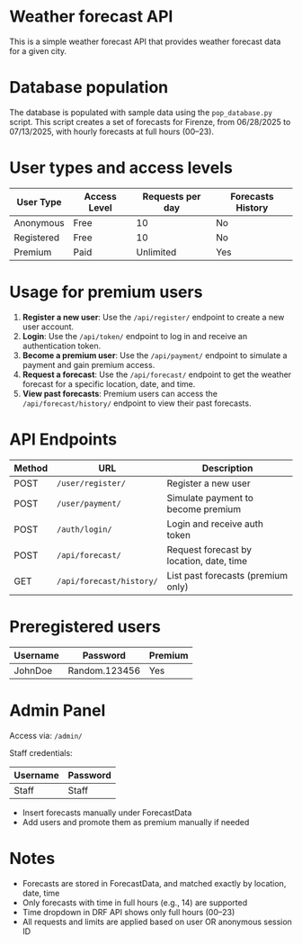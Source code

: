 Weather forecast API
========================
This is a simple weather forecast API that provides weather forecast data for a given city.

Database population
========================
The database is populated with sample data using the `pop_database.py` script. This script creates a set of forecasts for Firenze, from 06/28/2025 to 07/13/2025, with hourly forecasts at full hours (00–23).

User types and access levels
========================
| User Type  | Access Level | Requests per day | Forecasts History |
|------------|--------------|------------------|-------------------|
| Anonymous  | Free         | 10               | No                |
| Registered | Free         | 10               | No                |
| Premium    | Paid         | Unlimited        | Yes               |

Usage for premium users
========================
1. **Register a new user**: Use the `/api/register/` endpoint to create a new user account.
2. **Login**: Use the `/api/token/` endpoint to log in and receive an authentication token.
3. **Become a premium user**: Use the `/api/payment/` endpoint to simulate a payment and gain premium access.
4. **Request a forecast**: Use the `/api/forecast/` endpoint to get the weather forecast for a specific location, date, and time.
5. **View past forecasts**: Premium users can access the `/api/forecast/history/` endpoint to view their past forecasts.

API Endpoints
========================

| Method | URL                      | Description                              |
|--------|--------------------------|------------------------------------------|
| POST   | `/user/register/`        | Register a new user                      |
| POST   | `/user/payment/`         | Simulate payment to become premium       |
| POST   | `/auth/login/`           | Login and receive auth token             |
| POST   | `/api/forecast/`         | Request forecast by location, date, time |
| GET    | `/api/forecast/history/` | List past forecasts (premium only)       |


Preregistered users
========================
| Username | Password      | Premium |
|----------|---------------|---------|
| JohnDoe  | Random.123456 | Yes     |

Admin Panel
========================
Access via: `/admin/`

Staff credentials:

| Username | Password      |
|----------|---------------|
| Staff    | Staff         |

- Insert forecasts manually under ForecastData
- Add users and promote them as premium manually if needed

Notes
========================

- Forecasts are stored in ForecastData, and matched exactly by location, date, time
- Only forecasts with time in full hours (e.g., 14) are supported
- Time dropdown in DRF API shows only full hours (00–23)
- All requests and limits are applied based on user OR anonymous session ID